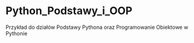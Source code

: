 # Python_Podstawy_i_OOP
Przykład do działów Podstawy Pythona oraz Programowanie Obiektowe w Pythonie
